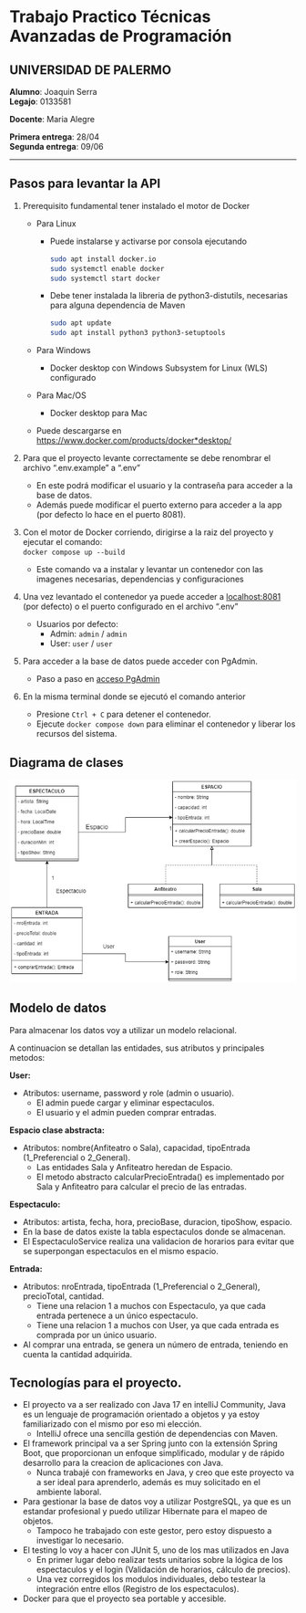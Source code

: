 # Trabajo Practico Técnicas Avanzadas de Programación
## UNIVERSIDAD DE PALERMO


**Alumno**: Joaquin Serra  
**Legajo**: 0133581

**Docente**: Maria Alegre

**Primera entrega**: 28/04  
**Segunda entrega**: 09/06

***

## Pasos para levantar la API

1. Prerequisito fundamental tener instalado el motor de Docker
   * Para Linux
     * Puede instalarse y activarse por consola ejecutando

       ```bash
       sudo apt install docker.io
       sudo systemctl enable docker
       sudo systemctl start docker
       ```
     * Debe tener instalada la libreria de python3-distutils, necesarias para alguna dependencia de Maven
    
       ```bash
       sudo apt update
       sudo apt install python3 python3-setuptools
       ```

   * Para Windows
     * Docker desktop con Windows Subsystem for Linux (WLS) configurado
   * Para Mac/OS
     * Docker desktop para Mac
   * Puede descargarse en https://www.docker.com/products/docker*desktop/


2. Para que el proyecto levante correctamente se debe renombrar el archivo “.env.example” a “.env” 
   * En este podrá modificar el usuario y la contraseña para acceder a la base de datos.  
   * Además puede modificar el puerto externo para acceder a la app (por defecto lo hace en el puerto 8081).


3. Con el motor de Docker corriendo, dirigirse a la raiz del proyecto y ejecutar el comando:   
    `docker compose up --build`  
   * Este comando va a instalar y levantar un contenedor con las imagenes necesarias, dependencias y configuraciones


4. Una vez levantado el contenedor ya puede acceder a [localhost:8081](http://localhost:8081/) (por defecto) o el puerto configurado en el archivo “.env”
   * Usuarios por defecto: 
     * Admin: `admin` / `admin`
     * User: `user` / `user`


5. Para acceder a la base de datos puede acceder con PgAdmin.
   * Paso a paso en [acceso PgAdmin](src/main/resources/static/acceso_pgAdmin.txt)


6. En la misma terminal donde se ejecutó el comando anterior 
   * Presione `Ctrl + C` para detener el contenedor.
   * Ejecute `docker compose down` para eliminar el contenedor y liberar los recursos del sistema.



## Diagrama de clases
![Imagen del diagrama de clases](src/main/resources/static/images/DC_teatro.jpg)    

## Modelo de datos
Para almacenar los datos voy a utilizar un modelo relacional.  

A continuacion se detallan las entidades, sus atributos y principales metodos:

**User:**
* Atributos: username, password y role (admin o usuario).  
  * El admin puede cargar y eliminar espectaculos.
  * El usuario y el admin pueden comprar entradas.  
 
**Espacio clase abstracta:**
* Atributos: nombre(Anfiteatro o Sala), capacidad, tipoEntrada (1_Preferencial o 2_General).  
  * Las entidades Sala y Anfiteatro heredan de Espacio.
  * El metodo abstracto calcularPrecioEntrada() es implementado por Sala y Anfiteatro para calcular el precio de las entradas.

**Espectaculo:**
* Atributos: artista, fecha, hora, precioBase, duracion, tipoShow, espacio.  
* En la base de datos existe la tabla espectaculos donde se almacenan.
* El EspectaculoService realiza una validacion de horarios para evitar que se superpongan espectaculos en el mismo espacio.  

**Entrada:**
* Atributos: nroEntrada, tipoEntrada (1_Preferencial o 2_General), precioTotal, cantidad.
  * Tiene una relacion 1 a muchos con Espectaculo, ya que cada entrada pertenece a un único espectaculo.
  * Tiene una relacion 1 a muchos con User, ya que cada entrada es comprada por un único usuario.
* Al comprar una entrada, se genera un número de entrada, teniendo en cuenta la cantidad adquirida.


## Tecnologías para el proyecto.
* El proyecto va a ser realizado con Java 17 en intelliJ Community, Java es un lenguaje de programación orientado a objetos y ya estoy familiarizado con el mismo por eso mi elección.
  * IntelliJ ofrece una sencilla gestión de dependencias con Maven.
* El framework principal va a ser Spring junto con la extensión Spring Boot, que proporcionan un enfoque simplificado, modular y de rápido desarrollo para la creacion de aplicaciones con Java.
  * Nunca trabajé con frameworks en Java, y creo que este proyecto va a ser ideal para aprenderlo, además es muy solicitado en el ambiente laboral.
* Para gestionar la base de datos voy a utilizar PostgreSQL, ya que es un estandar profesional y puedo utilizar Hibernate para el mapeo de objetos.
  * Tampoco he trabajado con este gestor, pero estoy dispuesto a investigar lo necesario.
* El testing lo voy a hacer con JUnit 5, uno de los mas utilizados en Java
  * En primer lugar debo realizar tests unitarios sobre la lógica de los espectaculos y el login (Validación de horarios, cálculo de precios).
  * Una vez corregidos los modulos individuales, debo testear la integración entre ellos (Registro de los espectaculos).
* Docker para que el proyecto sea portable y accesible.  


